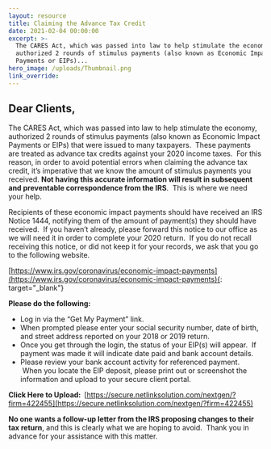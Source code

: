 ```yaml
---
layout: resource
title: Claiming the Advance Tax Credit
date: 2021-02-04 00:00:00
excerpt: >-
  The CARES Act, which was passed into law to help stimulate the economy,
  authorized 2 rounds of stimulus payments (also known as Economic Impact
  Payments or EIPs)...
hero_image: /uploads/Thumbnail.png
link_override:
---
```


## Dear Clients,

The CARES Act, which was passed into law to help stimulate the economy, authorized 2 rounds of stimulus payments (also known as Economic Impact Payments or EIPs) that were issued to many taxpayers.&nbsp; These payments are treated as advance tax credits against your 2020 income taxes.&nbsp; For this reason, in order to avoid potential errors when claiming the advance tax credit, it’s imperative that we know the amount of stimulus payments you received.&nbsp;**Not having this accurate information will result in subsequent and preventable correspondence from the IRS**.&nbsp; This is where we need your help.&nbsp;

Recipients of these economic impact payments should have received an IRS Notice 1444, notifying them of the amount of payment(s) they should have received.&nbsp; If you haven’t already, please forward this notice to our office as we will need it in order to complete your 2020 return.&nbsp; If you do not recall receiving this notice, or did not keep it for your records, we ask that you go to the following website.

[https://www.irs.gov/coronavirus/economic-impact-payments](https://www.irs.gov/coronavirus/economic-impact-payments){: target="_blank"}

**Please do the following:**

* Log in via the “Get My Payment” link.&nbsp;
* When prompted please enter your social security number, date of birth, and street address reported on your 2018 or 2019 return.
* Once you get through the login, the status of your EIP(s) will appear.&nbsp; If payment was made it will indicate date paid and bank account details.&nbsp;
* Please review your bank account activity for referenced payment. &nbsp;When you locate the EIP deposit, please print out or screenshot the information and upload to your secure client portal.

**Click Here to Upload: &nbsp;**[https://secure.netlinksolution.com/nextgen/?firm=422455](https://secure.netlinksolution.com/nextgen/?firm=422455)

**No one wants a follow-up letter from the IRS proposing changes to their tax return**, and this is clearly what we are hoping to avoid.&nbsp; Thank you in advance for your assistance with this matter.
